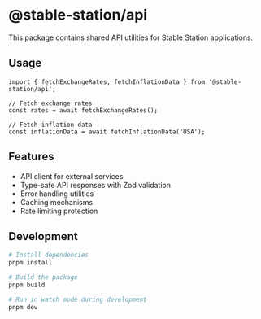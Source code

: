 # @stable-station/api

This package contains shared API utilities for Stable Station applications.

## Usage

```tsx
import { fetchExchangeRates, fetchInflationData } from '@stable-station/api';

// Fetch exchange rates
const rates = await fetchExchangeRates();

// Fetch inflation data
const inflationData = await fetchInflationData('USA');
```

## Features

- API client for external services
- Type-safe API responses with Zod validation
- Error handling utilities
- Caching mechanisms
- Rate limiting protection

## Development

```bash
# Install dependencies
pnpm install

# Build the package
pnpm build

# Run in watch mode during development
pnpm dev
```
